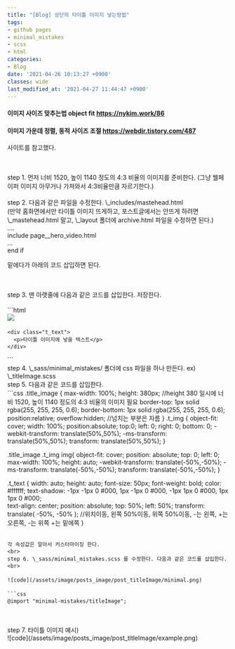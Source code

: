 ```yaml
---
title: "[Blog] 상단의 타이틀 이미지 넣는방법"
tags:
- github pages
- minimal_mistakes
- scss
- html
categories:
- Blog
date: '2021-04-26 10:13:27 +0900'
classes: wide
last_modified_at: '2021-04-27 11:44:47 +0900'
---
```


#### 이미지 사이즈 맞추는법 object fit    <https://nykim.work/86>

#### 이미지 가운데 정렬, 동적 사이즈 조절 <https://webdir.tistory.com/487>

사이트를 참고했다.

<br>
<br>
step 1. 먼저 너비 1520, 높이 1140 정도의 4:3 비율의 이미지를 준비한다. (그냥 웰페이퍼 이미지 아무거나 가져와서 4:3비율만큼 자르기한다.)<br>
<br>
step 2. 다음과 같은 파일을 수정한다. \_includes/mastehead.html
<br>
(만약 홈화면에서만 타이틀 이미지 뜨게하고, 포스트글에서는 안뜨게 하려면 \_mastehead.html 말고, \_layout 폴더에 archive.html  파일을 수정하면 된다.)
<br>
....<br>
include page__hero_video.html <br>
...<br>
end if<br>

밑에다가 아래의 코드 삽입하면 된다.

<br>
<br>
step 3. 맨 아랫줄에 다음과 같은 코드를 삽입한다. 저장한다.
<br>
<br>
```html
<div class="title_image">
    <div class="t_img">
      <img src="/assets/image/이미지 경로">
    </div>

    <div class="t_text">
      <p>타이틀 이미지에 넣을 텍스트</p>
    </div>
</div>
```
<br>
step 4. \_sass/minimal_mistakes/ 폴더에 css 파일을 하나 만든다. ex) \_titleImage.scss
<br>
step 5. 다음과 같은 코드를 삽입한다.
<br>
```css
.title_image {
    max-width: 100%;
    height: 380px;      //height 380 일시에 너비 1520, 높이 1140 정도의 4:3 비율의 이미지 필요
    border-top: 1px solid rgba(255, 255, 255, 0.6);
    border-bottom: 1px solid rgba(255, 255, 255, 0.6);
    position:relative;
    overflow:hidden;                //넘치는 부분은 자름
}
.t_img {
    object-fit: cover;
    width: 100%;
    position:absolute;
    top:0;
    left: 0;
    right: 0;
    bottom: 0;
    -webkit-transform: translate(50%,50%); 
    -ms-transform: translate(50%,50%); 
    transform: translate(50%,50%);
}

.title_image .t_img img{
    object-fit: cover;
    position: absolute; 
    top: 0; 
    left: 0;
    max-width: 100%; 
    height: auto; 
    -webkit-transform: translate(-50%,-50%); 
    -ms-transform: translate(-50%,-50%); 
    transform: translate(-50%,-50%);
}

.t_text {
    width: auto;
    height: auto;
    font-size: 50px;
    font-weight: bold;
    color: #ffffff;
    text-shadow:
    -1px -1px 0 #000,
    1px -1px 0 #000,
    -1px 1px 0 #000,
    1px 1px 0 #000;  
	text-align: center;
	position: absolute;
	top: 50%;
	left: 50%;
	transform: translate( -50%, -50% ); //위치이동, 왼쪽 50%이동, 위쪽 50%이동, -는 왼쪽, +는 오른쪽, -는 위쪽 +는 밑에쪽
}
```

각 속성값은 알아서 커스터마이징 한다.
<br>
step 6. \_sass/minimal_mistakes.scss 를 수정한다. 다음과 같은 코드를 삽입한다.
<br>

![code](/assets/image/posts_image/post_titleImage/minimal.png)

```css
@import "minimal-mistakes/titleImage";
```
<br>
<br>
step 7. 타이틀 이미지 예시)
<br>
![code](/assets/image/posts_image/post_titleImage/example.png)
<br>
<br>
